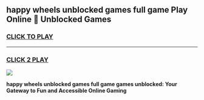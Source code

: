 
## happy wheels unblocked games full game Play Online 👋 Unblocked Games
<h3>
<a href="https://premium.freeplayer.one?title=happy_wheels_unblocked_games_full_game&ref=19F">CLICK TO PLAY</a></h3>
<hr>

<h3>
<a href="https://premium.freeplayer.one?title=happy_wheels_unblocked_games_full_game&ref=19F">CLICK 2 PLAY</a>
  
</h3>

<a href="https://premium.freeplayer.one?title=happy_wheels_unblocked_games_full_game&ref=19F"><img src="https://clearcache.store/games.png"></a>


**happy wheels unblocked games full game games unblocked: Your Gateway to Fun and Accessible Online Gaming**

